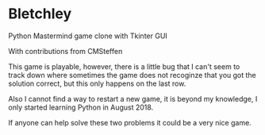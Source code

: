 # Bletchley
Python Mastermind game clone with Tkinter GUI

With contributions from CMSteffen

This game is playable, however, there is a little bug
that I can't seem to track down where sometimes the 
game does not recoginze that you got the solution correct,
but this only happens on the last row.

Also I cannot find a way to restart a new game, it is beyond
my knowledge, I only started learning Python in August 2018.

If anyone can help solve these two problems it could be a very nice game.

